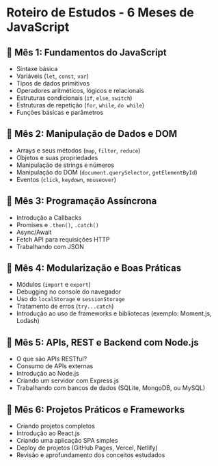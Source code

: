# Roteiro de Estudos - 6 Meses de JavaScript

## 📅 **Mês 1: Fundamentos do JavaScript**
- Sintaxe básica
- Variáveis (`let`, `const`, `var`)
- Tipos de dados primitivos
- Operadores aritméticos, lógicos e relacionais
- Estruturas condicionais (`if`, `else`, `switch`)
- Estruturas de repetição (`for`, `while`, `do while`)
- Funções básicas e parâmetros

## 📅 **Mês 2: Manipulação de Dados e DOM**
- Arrays e seus métodos (`map`, `filter`, `reduce`)
- Objetos e suas propriedades
- Manipulação de strings e números
- Manipulação do DOM (`document.querySelector`, `getElementById`)
- Eventos (`click`, `keydown`, `mouseover`)

## 📅 **Mês 3: Programação Assíncrona**
- Introdução a Callbacks
- Promises e `.then()`, `.catch()`
- Async/Await
- Fetch API para requisições HTTP
- Trabalhando com JSON

## 📅 **Mês 4: Modularização e Boas Práticas**
- Módulos (`import` e `export`)
- Debugging no console do navegador
- Uso do `localStorage` e `sessionStorage`
- Tratamento de erros (`try...catch`)
- Introdução ao uso de frameworks e bibliotecas (exemplo: Moment.js, Lodash)

## 📅 **Mês 5: APIs, REST e Backend com Node.js**
- O que são APIs RESTful?
- Consumo de APIs externas
- Introdução ao Node.js
- Criando um servidor com Express.js
- Trabalhando com bancos de dados (SQLite, MongoDB, ou MySQL)

## 📅 **Mês 6: Projetos Práticos e Frameworks**
- Criando projetos completos
- Introdução ao React.js
- Criando uma aplicação SPA simples
- Deploy de projetos (GitHub Pages, Vercel, Netlify)
- Revisão e aprofundamento dos conceitos estudados

